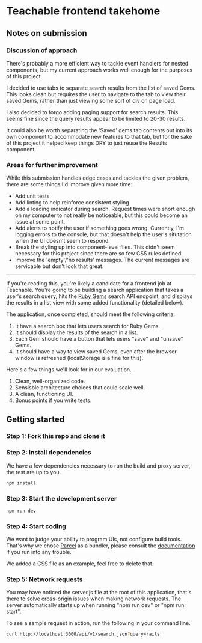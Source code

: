 # Teachable frontend takehome

## Notes on submission

### Discussion of approach
There's probably a more efficient way to tackle event handlers for nested components, but my current approach works
well enough for the purposes of this project.

I decided to use tabs to separate search results from the list of saved Gems. This looks clean but requires the user to navigate to the tab to view their saved Gems, rather than just viewing some sort of div on page load.

I also decided to forgo adding paging support for search results. This seems fine since the query results appear to be limited to 20-30 results.

It could also be worth separating the 'Saved' gems tab contents out into its own component to accommodate new features to that tab, but for the sake of this project it helped keep things DRY to just reuse the Results component.

### Areas for further improvement
While this submission handles edge cases and tackles the given problem, there are some things I'd improve given more
time:

* Add unit tests
* Add linting to help reinforce consistent styling
* Add a loading indicator during search. Request times were short enough on my computer to not really be noticeable,
but this could become an issue at some point.
* Add alerts to notify the user if something goes wrong. Currently, I'm logging errors to the console, but that doesn't
help the user's situtation when the UI doesn't seem to respond.
* Break the styling up into component-level files. This didn't seem necessary for this project since there are so few
CSS rules defined.
* Improve the 'empty'/'no results' messages. The current messages are servicable but don't look that great.

---

If you're reading this, you're likely a candidate for a frontend job at Teachable. You're going to be building a search application that takes a user's search query, hits the [Ruby Gems](https://rubygems.org/) search API endpoint, and displays the results in a list view with some added functionality (detailed below).

The application, once completed, should meet the following criteria:

1. It have a search box that lets users search for Ruby Gems.
2. It should display the results of the search in a list.
3. Each Gem should have a button that lets users "save" and "unsave" Gems.
4. It should have a way to view saved Gems, even after the browser window is refreshed (localStorage is a fine for this).

Here's a few things we'll look for in our evaluation.

1. Clean, well-organized code.
2. Sensisble architecture choices that could scale well.
3. A clean, functioning UI.
4. Bonus points if you write tests.

## Getting started

### Step 1: Fork this repo and clone it

### Step 2: Install dependencies

We have a few dependencies necessary to run the build and proxy server, the rest are up to you.

```bash
npm install
```

### Step 3: Start the development server

```bash
npm run dev
```

### Step 4: Start coding

We want to judge your ability to program UIs, not configure build tools. That's why we chose [Parcel](https://parceljs.org/) as a bundler, please consult the [documentation](https://parceljs.org/getting_started.html) if you run into any trouble.

We added a CSS file as an example, feel free to delete that.

### Step 5: Network requests

You may have noticed the server.js file at the root of this application, that's there to solve cross-origin issues when making network requests. The server automatically starts up when running "npm run dev" or "npm run start".

To see a sample request in action, run the following in your command line.

```bash
curl http://localhost:3000/api/v1/search.json?query=rails
```

